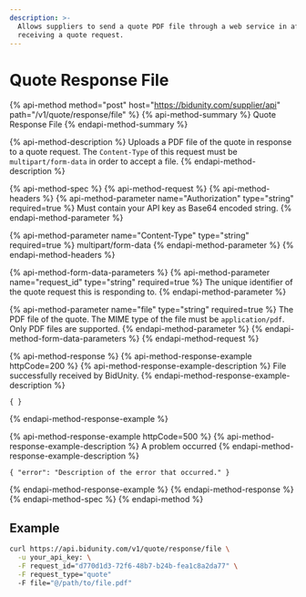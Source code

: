 ```yaml
---
description: >-
  Allows suppliers to send a quote PDF file through a web service in after
  receiving a quote request.
---
```


# Quote Response File

{% api-method method="post" host="https://bidunity.com/supplier/api" path="/v1/quote/response/file" %}
{% api-method-summary %}
Quote Response File
{% endapi-method-summary %}

{% api-method-description %}
Uploads a PDF file of the quote in response to a quote request. The `Content-Type` of this request must be `multipart/form-data` in order to accept a file.
{% endapi-method-description %}

{% api-method-spec %}
{% api-method-request %}
{% api-method-headers %}
{% api-method-parameter name="Authorization" type="string" required=true %}
Must contain your API key as Base64 encoded string.
{% endapi-method-parameter %}

{% api-method-parameter name="Content-Type" type="string" required=true %}
multipart/form-data
{% endapi-method-parameter %}
{% endapi-method-headers %}

{% api-method-form-data-parameters %}
{% api-method-parameter name="request\_id" type="string" required=true %}
The unique identifier of the quote request this is responding to.
{% endapi-method-parameter %}

{% api-method-parameter name="file" type="string" required=true %}
The PDF file of the quote. The MIME type of the file must be `application/pdf`. Only PDF files are supported.
{% endapi-method-parameter %}
{% endapi-method-form-data-parameters %}
{% endapi-method-request %}

{% api-method-response %}
{% api-method-response-example httpCode=200 %}
{% api-method-response-example-description %}
File successfully received by BidUnity.
{% endapi-method-response-example-description %}

```
{ }
```
{% endapi-method-response-example %}

{% api-method-response-example httpCode=500 %}
{% api-method-response-example-description %}
A problem occurred 
{% endapi-method-response-example-description %}

```
{ "error": "Description of the error that occurred." }
```
{% endapi-method-response-example %}
{% endapi-method-response %}
{% endapi-method-spec %}
{% endapi-method %}

## Example

```bash
curl https://api.bidunity.com/v1/quote/response/file \
  -u your_api_key: \
  -F request_id="d770d1d3-72f6-48b7-b24b-fea1c8a2da77" \
  -F request_type="quote"
  -F file="@/path/to/file.pdf"
```

